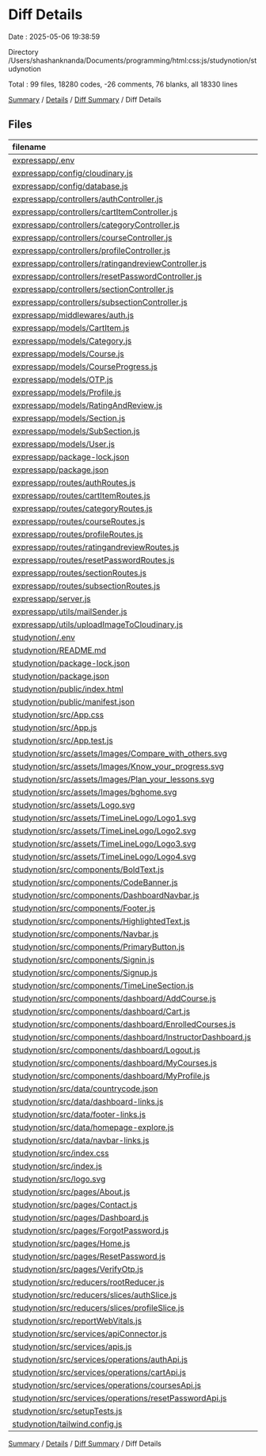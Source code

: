 # Diff Details

Date : 2025-05-06 19:38:59

Directory /Users/shashanknanda/Documents/programming/html:css:js/studynotion/studynotion

Total : 99 files,  18280 codes, -26 comments, 76 blanks, all 18330 lines

[Summary](results.md) / [Details](details.md) / [Diff Summary](diff.md) / Diff Details

## Files
| filename | language | code | comment | blank | total |
| :--- | :--- | ---: | ---: | ---: | ---: |
| [expressapp/.env](/expressapp/.env) | Properties | -10 | 0 | -4 | -14 |
| [expressapp/config/cloudinary.js](/expressapp/config/cloudinary.js) | JavaScript | -8 | 0 | -2 | -10 |
| [expressapp/config/database.js](/expressapp/config/database.js) | JavaScript | -14 | 0 | -1 | -15 |
| [expressapp/controllers/authController.js](/expressapp/controllers/authController.js) | JavaScript | -229 | -31 | -27 | -287 |
| [expressapp/controllers/cartItemController.js](/expressapp/controllers/cartItemController.js) | JavaScript | -75 | -8 | -13 | -96 |
| [expressapp/controllers/categoryController.js](/expressapp/controllers/categoryController.js) | JavaScript | -72 | -2 | -11 | -85 |
| [expressapp/controllers/courseController.js](/expressapp/controllers/courseController.js) | JavaScript | -158 | -20 | -22 | -200 |
| [expressapp/controllers/profileController.js](/expressapp/controllers/profileController.js) | JavaScript | -74 | -2 | -14 | -90 |
| [expressapp/controllers/ratingandreviewController.js](/expressapp/controllers/ratingandreviewController.js) | JavaScript | -133 | -6 | -20 | -159 |
| [expressapp/controllers/resetPasswordController.js](/expressapp/controllers/resetPasswordController.js) | JavaScript | -93 | -16 | -17 | -126 |
| [expressapp/controllers/sectionController.js](/expressapp/controllers/sectionController.js) | JavaScript | -73 | -3 | -13 | -89 |
| [expressapp/controllers/subsectionController.js](/expressapp/controllers/subsectionController.js) | JavaScript | -112 | -6 | -18 | -136 |
| [expressapp/middlewares/auth.js](/expressapp/middlewares/auth.js) | JavaScript | -87 | -2 | -12 | -101 |
| [expressapp/models/CartItem.js](/expressapp/models/CartItem.js) | JavaScript | -18 | 0 | -2 | -20 |
| [expressapp/models/Category.js](/expressapp/models/Category.js) | JavaScript | -11 | 0 | -2 | -13 |
| [expressapp/models/Course.js](/expressapp/models/Course.js) | JavaScript | -46 | 0 | -3 | -49 |
| [expressapp/models/CourseProgress.js](/expressapp/models/CourseProgress.js) | JavaScript | -12 | 0 | -3 | -15 |
| [expressapp/models/OTP.js](/expressapp/models/OTP.js) | JavaScript | -52 | 0 | -3 | -55 |
| [expressapp/models/Profile.js](/expressapp/models/Profile.js) | JavaScript | -18 | 0 | -2 | -20 |
| [expressapp/models/RatingAndReview.js](/expressapp/models/RatingAndReview.js) | JavaScript | -22 | 0 | -3 | -25 |
| [expressapp/models/Section.js](/expressapp/models/Section.js) | JavaScript | -14 | 0 | -6 | -20 |
| [expressapp/models/SubSection.js](/expressapp/models/SubSection.js) | JavaScript | -16 | 0 | -3 | -19 |
| [expressapp/models/User.js](/expressapp/models/User.js) | JavaScript | -55 | 0 | -3 | -58 |
| [expressapp/package-lock.json](/expressapp/package-lock.json) | JSON | -1,668 | 0 | -1 | -1,669 |
| [expressapp/package.json](/expressapp/package.json) | JSON | -26 | 0 | -1 | -27 |
| [expressapp/routes/authRoutes.js](/expressapp/routes/authRoutes.js) | JavaScript | -8 | 0 | -3 | -11 |
| [expressapp/routes/cartItemRoutes.js](/expressapp/routes/cartItemRoutes.js) | JavaScript | -9 | 0 | -3 | -12 |
| [expressapp/routes/categoryRoutes.js](/expressapp/routes/categoryRoutes.js) | JavaScript | -9 | 0 | -3 | -12 |
| [expressapp/routes/courseRoutes.js](/expressapp/routes/courseRoutes.js) | JavaScript | -10 | 0 | -3 | -13 |
| [expressapp/routes/profileRoutes.js](/expressapp/routes/profileRoutes.js) | JavaScript | -9 | 0 | -2 | -11 |
| [expressapp/routes/ratingandreviewRoutes.js](/expressapp/routes/ratingandreviewRoutes.js) | JavaScript | -9 | 0 | -3 | -12 |
| [expressapp/routes/resetPasswordRoutes.js](/expressapp/routes/resetPasswordRoutes.js) | JavaScript | -7 | 0 | -3 | -10 |
| [expressapp/routes/sectionRoutes.js](/expressapp/routes/sectionRoutes.js) | JavaScript | -9 | 0 | -3 | -12 |
| [expressapp/routes/subsectionRoutes.js](/expressapp/routes/subsectionRoutes.js) | JavaScript | -9 | 0 | -3 | -12 |
| [expressapp/server.js](/expressapp/server.js) | JavaScript | -58 | -11 | -21 | -90 |
| [expressapp/utils/mailSender.js](/expressapp/utils/mailSender.js) | JavaScript | -26 | 0 | -4 | -30 |
| [expressapp/utils/uploadImageToCloudinary.js](/expressapp/utils/uploadImageToCloudinary.js) | JavaScript | -16 | 0 | -5 | -21 |
| [studynotion/.env](/studynotion/.env) | Properties | 1 | 0 | 0 | 1 |
| [studynotion/README.md](/studynotion/README.md) | Markdown | 38 | 0 | 33 | 71 |
| [studynotion/package-lock.json](/studynotion/package-lock.json) | JSON | 18,108 | 0 | 1 | 18,109 |
| [studynotion/package.json](/studynotion/package.json) | JSON | 52 | 0 | 1 | 53 |
| [studynotion/public/index.html](/studynotion/public/index.html) | HTML | 20 | 23 | 1 | 44 |
| [studynotion/public/manifest.json](/studynotion/public/manifest.json) | JSON | 25 | 0 | 1 | 26 |
| [studynotion/src/App.css](/studynotion/src/App.css) | CSS | 43 | 0 | 8 | 51 |
| [studynotion/src/App.js](/studynotion/src/App.js) | JavaScript | 53 | 0 | 7 | 60 |
| [studynotion/src/App.test.js](/studynotion/src/App.test.js) | JavaScript | 7 | 0 | 2 | 9 |
| [studynotion/src/assets/Images/Compare\_with\_others.svg](/studynotion/src/assets/Images/Compare_with_others.svg) | XML | 52 | 0 | 1 | 53 |
| [studynotion/src/assets/Images/Know\_your\_progress.svg](/studynotion/src/assets/Images/Know_your_progress.svg) | XML | 45 | 0 | 1 | 46 |
| [studynotion/src/assets/Images/Plan\_your\_lessons.svg](/studynotion/src/assets/Images/Plan_your_lessons.svg) | XML | 86 | 0 | 1 | 87 |
| [studynotion/src/assets/Images/bghome.svg](/studynotion/src/assets/Images/bghome.svg) | XML | 71 | 0 | 1 | 72 |
| [studynotion/src/assets/Logo.svg](/studynotion/src/assets/Logo.svg) | XML | 21 | 0 | 1 | 22 |
| [studynotion/src/assets/TimeLineLogo/Logo1.svg](/studynotion/src/assets/TimeLineLogo/Logo1.svg) | XML | 3 | 0 | 1 | 4 |
| [studynotion/src/assets/TimeLineLogo/Logo2.svg](/studynotion/src/assets/TimeLineLogo/Logo2.svg) | XML | 3 | 0 | 1 | 4 |
| [studynotion/src/assets/TimeLineLogo/Logo3.svg](/studynotion/src/assets/TimeLineLogo/Logo3.svg) | XML | 3 | 0 | 1 | 4 |
| [studynotion/src/assets/TimeLineLogo/Logo4.svg](/studynotion/src/assets/TimeLineLogo/Logo4.svg) | XML | 3 | 0 | 1 | 4 |
| [studynotion/src/components/BoldText.js](/studynotion/src/components/BoldText.js) | JavaScript | 9 | 0 | 3 | 12 |
| [studynotion/src/components/CodeBanner.js](/studynotion/src/components/CodeBanner.js) | JavaScript | 56 | 0 | 7 | 63 |
| [studynotion/src/components/DashboardNavbar.js](/studynotion/src/components/DashboardNavbar.js) | JavaScript | 58 | 16 | 10 | 84 |
| [studynotion/src/components/Footer.js](/studynotion/src/components/Footer.js) | JavaScript | 40 | 0 | 3 | 43 |
| [studynotion/src/components/HighlightedText.js](/studynotion/src/components/HighlightedText.js) | JavaScript | 9 | 0 | 3 | 12 |
| [studynotion/src/components/Navbar.js](/studynotion/src/components/Navbar.js) | JavaScript | 81 | 0 | 9 | 90 |
| [studynotion/src/components/PrimaryButton.js](/studynotion/src/components/PrimaryButton.js) | JavaScript | 9 | 0 | 3 | 12 |
| [studynotion/src/components/Signin.js](/studynotion/src/components/Signin.js) | JavaScript | 84 | 7 | 10 | 101 |
| [studynotion/src/components/Signup.js](/studynotion/src/components/Signup.js) | JavaScript | 144 | 7 | 17 | 168 |
| [studynotion/src/components/TimeLineSection.js](/studynotion/src/components/TimeLineSection.js) | JavaScript | 68 | 0 | 5 | 73 |
| [studynotion/src/components/dashboard/AddCourse.js](/studynotion/src/components/dashboard/AddCourse.js) | JavaScript | 9 | 0 | 3 | 12 |
| [studynotion/src/components/dashboard/Cart.js](/studynotion/src/components/dashboard/Cart.js) | JavaScript | 99 | 0 | 12 | 111 |
| [studynotion/src/components/dashboard/EnrolledCourses.js](/studynotion/src/components/dashboard/EnrolledCourses.js) | JavaScript | 46 | 0 | 10 | 56 |
| [studynotion/src/components/dashboard/InstructorDashboard.js](/studynotion/src/components/dashboard/InstructorDashboard.js) | JavaScript | 9 | 0 | 3 | 12 |
| [studynotion/src/components/dashboard/Logout.js](/studynotion/src/components/dashboard/Logout.js) | JavaScript | 9 | 0 | 3 | 12 |
| [studynotion/src/components/dashboard/MyCourses.js](/studynotion/src/components/dashboard/MyCourses.js) | JavaScript | 9 | 0 | 3 | 12 |
| [studynotion/src/components/dashboard/MyProfile.js](/studynotion/src/components/dashboard/MyProfile.js) | JavaScript | 123 | 0 | 19 | 142 |
| [studynotion/src/data/countrycode.json](/studynotion/src/data/countrycode.json) | JSON | 782 | 0 | 0 | 782 |
| [studynotion/src/data/dashboard-links.js](/studynotion/src/data/dashboard-links.js) | JavaScript | 51 | 1 | 2 | 54 |
| [studynotion/src/data/footer-links.js](/studynotion/src/data/footer-links.js) | JavaScript | 55 | 0 | 1 | 56 |
| [studynotion/src/data/homepage-explore.js](/studynotion/src/data/homepage-explore.js) | JavaScript | 117 | 0 | 0 | 117 |
| [studynotion/src/data/navbar-links.js](/studynotion/src/data/navbar-links.js) | JavaScript | 17 | 1 | 1 | 19 |
| [studynotion/src/index.css](/studynotion/src/index.css) | CSS | 3 | 0 | 0 | 3 |
| [studynotion/src/index.js](/studynotion/src/index.js) | JavaScript | 21 | 3 | 4 | 28 |
| [studynotion/src/logo.svg](/studynotion/src/logo.svg) | XML | 1 | 0 | 0 | 1 |
| [studynotion/src/pages/About.js](/studynotion/src/pages/About.js) | JavaScript | 175 | 0 | 19 | 194 |
| [studynotion/src/pages/Contact.js](/studynotion/src/pages/Contact.js) | JavaScript | 137 | 0 | 12 | 149 |
| [studynotion/src/pages/Dashboard.js](/studynotion/src/pages/Dashboard.js) | JavaScript | 22 | 1 | 6 | 29 |
| [studynotion/src/pages/ForgotPassword.js](/studynotion/src/pages/ForgotPassword.js) | JavaScript | 63 | 0 | 12 | 75 |
| [studynotion/src/pages/Home.js](/studynotion/src/pages/Home.js) | JavaScript | 172 | 0 | 25 | 197 |
| [studynotion/src/pages/ResetPassword.js](/studynotion/src/pages/ResetPassword.js) | JavaScript | 92 | 0 | 11 | 103 |
| [studynotion/src/pages/VerifyOtp.js](/studynotion/src/pages/VerifyOtp.js) | JavaScript | 72 | 0 | 7 | 79 |
| [studynotion/src/reducers/rootReducer.js](/studynotion/src/reducers/rootReducer.js) | JavaScript | 8 | 0 | 2 | 10 |
| [studynotion/src/reducers/slices/authSlice.js](/studynotion/src/reducers/slices/authSlice.js) | JavaScript | 19 | 0 | 5 | 24 |
| [studynotion/src/reducers/slices/profileSlice.js](/studynotion/src/reducers/slices/profileSlice.js) | JavaScript | 27 | 0 | 5 | 32 |
| [studynotion/src/reportWebVitals.js](/studynotion/src/reportWebVitals.js) | JavaScript | 12 | 0 | 2 | 14 |
| [studynotion/src/services/apiConnector.js](/studynotion/src/services/apiConnector.js) | JavaScript | 15 | 0 | 2 | 17 |
| [studynotion/src/services/apis.js](/studynotion/src/services/apis.js) | JavaScript | 40 | 13 | 12 | 65 |
| [studynotion/src/services/operations/authApi.js](/studynotion/src/services/operations/authApi.js) | JavaScript | 65 | 4 | 14 | 83 |
| [studynotion/src/services/operations/cartApi.js](/studynotion/src/services/operations/cartApi.js) | JavaScript | 36 | 0 | 2 | 38 |
| [studynotion/src/services/operations/coursesApi.js](/studynotion/src/services/operations/coursesApi.js) | JavaScript | 14 | 0 | 2 | 16 |
| [studynotion/src/services/operations/resetPasswordApi.js](/studynotion/src/services/operations/resetPasswordApi.js) | JavaScript | 35 | 0 | 3 | 38 |
| [studynotion/src/setupTests.js](/studynotion/src/setupTests.js) | JavaScript | 1 | 4 | 1 | 6 |
| [studynotion/tailwind.config.js](/studynotion/tailwind.config.js) | JavaScript | 7 | 1 | 2 | 10 |

[Summary](results.md) / [Details](details.md) / [Diff Summary](diff.md) / Diff Details